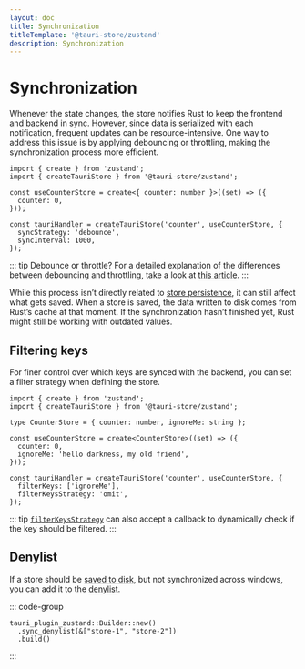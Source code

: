 ```yaml
---
layout: doc
title: Synchronization
titleTemplate: '@tauri-store/zustand'
description: Synchronization
---
```


# Synchronization

Whenever the state changes, the store notifies Rust to keep the frontend and backend in sync. However, since data is serialized with each notification, frequent updates can be resource-intensive. One way to address this issue is by applying debouncing or throttling, making the synchronization process more efficient.

```typescript{9-10}
import { create } from 'zustand';
import { createTauriStore } from '@tauri-store/zustand';

const useCounterStore = create<{ counter: number }>((set) => ({
  counter: 0,
}));

const tauriHandler = createTauriStore('counter', useCounterStore, {
  syncStrategy: 'debounce',
  syncInterval: 1000,
});
```

::: tip Debounce or throttle?
For a detailed explanation of the differences between debouncing and throttling, take a look at [this article](https://kettanaito.com/blog/debounce-vs-throttle).
:::

While this process isn’t directly related to [store persistence](./persisting-state.md), it can still affect what gets saved. When a store is saved, the data written to disk comes from Rust’s cache at that moment. If the synchronization hasn’t finished yet, Rust might still be working with outdated values.

## Filtering keys

For finer control over which keys are synced with the backend, you can set a filter strategy when defining the store.

```typescript{12-13}
import { create } from 'zustand';
import { createTauriStore } from '@tauri-store/zustand';

type CounterStore = { counter: number, ignoreMe: string };

const useCounterStore = create<CounterStore>((set) => ({
  counter: 0,
  ignoreMe: 'hello darkness, my old friend',
}));

const tauriHandler = createTauriStore('counter', useCounterStore, {
  filterKeys: ['ignoreMe'],
  filterKeysStrategy: 'omit',
});
```

::: tip
[`filterKeysStrategy`](https://tb.dev.br/tauri-store/js-docs/plugin-zustand/interfaces/StoreFrontendOptions.html#filterkeysstrategy) can also accept a callback to dynamically check if the key should be filtered.
:::

## Denylist

If a store should be [saved to disk](./persisting-state.md), but not synchronized across windows, you can add it to the [denylist](https://docs.rs/tauri-plugin-zustand/latest/tauri_plugin_zustand/struct.Builder.html#method.sync_denylist).

::: code-group

```rust{2} [src-tauri/src/lib.rs]
tauri_plugin_zustand::Builder::new()
  .sync_denylist(&["store-1", "store-2"])
  .build()
```

:::
